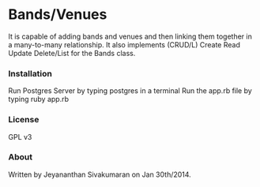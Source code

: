 # Bands/Venues

 It is capable of adding bands and venues and then linking them together in a many-to-many relationship.  It also implements (CRUD/L) Create Read Update Delete/List for the Bands class.

### Installation

 Run Postgres Server by typing postgres in a terminal
 Run the app.rb file by typing ruby app.rb

### License

GPL v3  

### About

 Written by Jeyananthan Sivakumaran on Jan 30th/2014.
